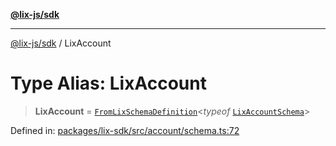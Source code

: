 [**@lix-js/sdk**](../README.md)

***

[@lix-js/sdk](../README.md) / LixAccount

# Type Alias: LixAccount

> **LixAccount** = [`FromLixSchemaDefinition`](FromLixSchemaDefinition.md)\<*typeof* [`LixAccountSchema`](../variables/LixAccountSchema.md)\>

Defined in: [packages/lix-sdk/src/account/schema.ts:72](https://github.com/opral/monorepo/blob/0501d8fe7eed9db1f8058e8d1d58b1d613ceaf43/packages/lix-sdk/src/account/schema.ts#L72)
